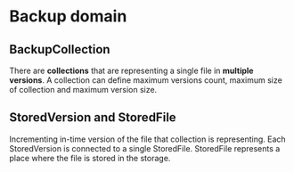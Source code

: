 Backup domain
=============

BackupCollection
----------------

There are **collections** that are representing a single file in **multiple versions**.
A collection can define maximum versions count, maximum size of collection and maximum version size.

StoredVersion and StoredFile
----------------------------

Incrementing in-time version of the file that collection is representing.
Each StoredVersion is connected to a single StoredFile.
StoredFile represents a place where the file is stored in the storage.
